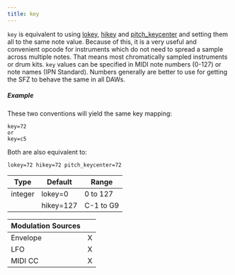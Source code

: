 ```yaml
---
title: key
---
```

`key` is equivalent to using [lokey](lo_hikey), [hikey](lo_hikey) and
[pitch_keycenter](pitch_keycenter) and setting them all to the same note value.
Because of this, it is a very useful and convenient opcode for instruments which
do not need to spread a sample across multiple notes.
That means most chromatically sampled instruments or drum kits.
`key` values can be specified in MIDI note numbers (0-127) or note names
(IPN Standard). Numbers generally are better to use for getting the SFZ to
behave the same in all DAWs.

##### Example

These two conventions will yield the same key mapping:

```
key=72
or
key=c5
```

Both are also equivalent to:

```
lokey=72 hikey=72 pitch_keycenter=72
```

| Type    | Default   | Range     |
| ---     | ---       | ---       |
| integer | lokey=0   | 0 to 127  |
|         | hikey=127 | C-1 to G9 |

| Modulation Sources |       |
| :---               | :---: |
| Envelope           |   X   |
| LFO                |   X   |
| MIDI CC            |   X   |
